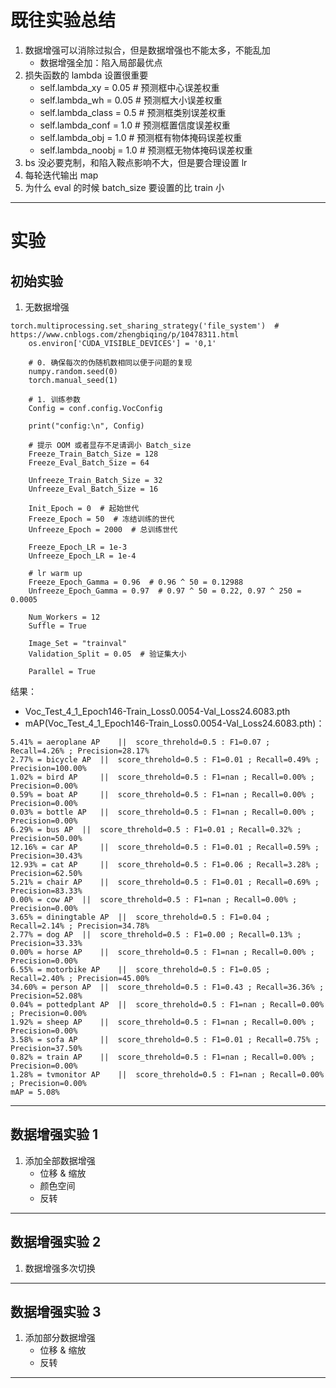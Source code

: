 # 既往实验总结

1. 数据增强可以消除过拟合，但是数据增强也不能太多，不能乱加
    - 数据增强全加：陷入局部最优点
2. 损失函数的 lambda 设置很重要
    - self.lambda_xy = 0.05  # 预测框中心误差权重
    - self.lambda_wh = 0.05  # 预测框大小误差权重
    - self.lambda_class = 0.5  # 预测框类别误差权重
    - self.lambda_conf = 1.0  # 预测框置信度误差权重
    - self.lambda_obj = 1.0  # 预测框有物体掩码误差权重
    - self.lambda_noobj = 1.0  # 预测框无物体掩码误差权重
3. bs 没必要克制，和陷入鞍点影响不大，但是要合理设置 lr
4. 每轮迭代输出 map
5. 为什么 eval 的时候 batch_size 要设置的比 train 小

---

# 实验

## 初始实验

1. 无数据增强

```shell script
torch.multiprocessing.set_sharing_strategy('file_system')  # https://www.cnblogs.com/zhengbiqing/p/10478311.html
    os.environ['CUDA_VISIBLE_DEVICES'] = '0,1'

    # 0. 确保每次的伪随机数相同以便于问题的复现
    numpy.random.seed(0)
    torch.manual_seed(1)

    # 1. 训练参数
    Config = conf.config.VocConfig

    print("config:\n", Config)

    # 提示 OOM 或者显存不足请调小 Batch_size
    Freeze_Train_Batch_Size = 128
    Freeze_Eval_Batch_Size = 64

    Unfreeze_Train_Batch_Size = 32
    Unfreeze_Eval_Batch_Size = 16

    Init_Epoch = 0  # 起始世代
    Freeze_Epoch = 50  # 冻结训练的世代
    Unfreeze_Epoch = 2000  # 总训练世代

    Freeze_Epoch_LR = 1e-3
    Unfreeze_Epoch_LR = 1e-4

    # lr warm up
    Freeze_Epoch_Gamma = 0.96  # 0.96 ^ 50 = 0.12988
    Unfreeze_Epoch_Gamma = 0.97  # 0.97 ^ 50 = 0.22, 0.97 ^ 250 = 0.0005

    Num_Workers = 12
    Suffle = True

    Image_Set = "trainval"
    Validation_Split = 0.05  # 验证集大小

    Parallel = True
```

结果：

- Voc_Test_4_1_Epoch146-Train_Loss0.0054-Val_Loss24.6083.pth
- mAP(Voc_Test_4_1_Epoch146-Train_Loss0.0054-Val_Loss24.6083.pth)：

```shell script
5.41% = aeroplane AP 	||	score_threhold=0.5 : F1=0.07 ; Recall=4.26% ; Precision=28.17%
2.77% = bicycle AP 	||	score_threhold=0.5 : F1=0.01 ; Recall=0.49% ; Precision=100.00%
1.02% = bird AP 	||	score_threhold=0.5 : F1=nan ; Recall=0.00% ; Precision=0.00%
0.59% = boat AP 	||	score_threhold=0.5 : F1=nan ; Recall=0.00% ; Precision=0.00%
0.03% = bottle AP 	||	score_threhold=0.5 : F1=nan ; Recall=0.00% ; Precision=0.00%
6.29% = bus AP 	||	score_threhold=0.5 : F1=0.01 ; Recall=0.32% ; Precision=50.00%
12.16% = car AP 	||	score_threhold=0.5 : F1=0.01 ; Recall=0.59% ; Precision=30.43%
12.93% = cat AP 	||	score_threhold=0.5 : F1=0.06 ; Recall=3.28% ; Precision=62.50%
5.21% = chair AP 	||	score_threhold=0.5 : F1=0.01 ; Recall=0.69% ; Precision=83.33%
0.00% = cow AP 	||	score_threhold=0.5 : F1=nan ; Recall=0.00% ; Precision=0.00%
3.65% = diningtable AP 	||	score_threhold=0.5 : F1=0.04 ; Recall=2.14% ; Precision=34.78%
2.77% = dog AP 	||	score_threhold=0.5 : F1=0.00 ; Recall=0.13% ; Precision=33.33%
0.00% = horse AP 	||	score_threhold=0.5 : F1=nan ; Recall=0.00% ; Precision=0.00%
6.55% = motorbike AP 	||	score_threhold=0.5 : F1=0.05 ; Recall=2.40% ; Precision=45.00%
34.60% = person AP 	||	score_threhold=0.5 : F1=0.43 ; Recall=36.36% ; Precision=52.08%
0.04% = pottedplant AP 	||	score_threhold=0.5 : F1=nan ; Recall=0.00% ; Precision=0.00%
1.92% = sheep AP 	||	score_threhold=0.5 : F1=nan ; Recall=0.00% ; Precision=0.00%
3.58% = sofa AP 	||	score_threhold=0.5 : F1=0.01 ; Recall=0.75% ; Precision=37.50%
0.82% = train AP 	||	score_threhold=0.5 : F1=nan ; Recall=0.00% ; Precision=0.00%
1.28% = tvmonitor AP 	||	score_threhold=0.5 : F1=nan ; Recall=0.00% ; Precision=0.00%
mAP = 5.08%
```

---

## 数据增强实验 1

1. 添加全部数据增强
    - 位移 & 缩放
    - 颜色空间
    - 反转

---

## 数据增强实验 2

1. 数据增强多次切换

---

## 数据增强实验 3

1. 添加部分数据增强
    - 位移 & 缩放
    - 反转

---

